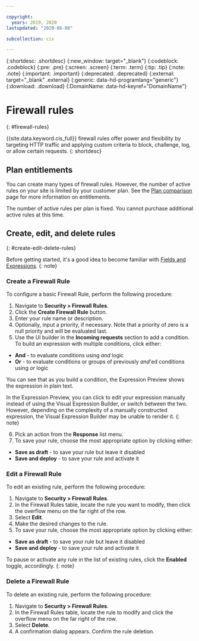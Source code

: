 ```yaml
---

copyright:
  years: 2019, 2020
lastupdated: "2020-06-08"

subcollection: cis

---
```


{:shortdesc: .shortdesc}
{:new_window: target="_blank"}
{:codeblock: .codeblock}
{:pre: .pre}
{:screen: .screen}
{:term: .term}
{:tip: .tip}
{:note: .note}
{:important: .important}
{:deprecated: .deprecated}
{:external: target="_blank" .external}
{:generic: data-hd-programlang="generic"}
{:download: .download}
{:DomainName: data-hd-keyref="DomainName"}

# Firewall rules
{: #firewall-rules}

{{site.data.keyword.cis_full}} firewall rules offer power and flexibility by targeting HTTP traffic and applying custom criteria to block, challenge, log, or allow certain requests.
{: shortdesc}

## Plan entitlements

You can create many types of firewall rules. However, the number of active rules on your site is limited by your customer plan. See the [Plan comparison](/docs/cis?topic=cis-cis-plan-comparison) page for more information on entitlements.

The number of active rules per plan is fixed. You cannot purchase additional active rules at this time.

## Create, edit, and delete rules
{: #create-edit-delete-rules}

Before getting started, it's a good idea to become familiar with [Fields and Expressions](/docs/cis?topic=cis-fields-and-expressions).
{: note}

### Create a Firewall Rule
To configure a basic Firewall Rule, perform the following procedure:

1. Navigate to **Security > Firewall Rules**.
2. Click the **Create Firewall Rule** button.
3. Enter your rule name or description.
4. Optionally, input a priority, if necessary. Note that a priority of zero is a null priority and will be evaluated last.
5. Use the UI builder in the **Incoming requests** section to add a condition.
 To build an expression with multiple conditions, click either:

 * **And** - to evaluate conditions using _and_ logic
 * **Or** - to evaluate conditions or groups of previously _and_'ed conditions using _or_ logic

 You can see that as you build a condition, the Expression Preview shows the expression in plain text.

 In the Expression Preview, you can click to edit your expression manually instead of using the Visual Expression Builder, or switch between the two. However, depending on the complexity of a manually constructed expression, the Visual Expression Builder may be unable to render it.
{: note}

6. Pick an action from the **Response** list menu.
7. To save your rule, choose the most appropriate option by clicking either:

 * **Save as draft** - to save your rule but leave it disabled
 * **Save and deploy** - to save your rule and activate it

### Edit a Firewall Rule
To edit an existing rule, perform the following procedure:

1. Navigate to **Security > Firewall Rules**.
2. In the Firewall Rules table, locate the rule you want to modify, then click the overflow menu on the far right of the row.
3. Select **Edit**.
4. Make the desired changes to the rule.
7. To save your rule, choose the most appropriate option by clicking either:

 * **Save as draft** - to save your rule but leave it disabled
 * **Save and deploy** - to save your rule and activate it

To pause or activate any rule in the list of existing rules, click the **Enabled** toggle, accordingly.
{: note}

### Delete a Firewall Rule
To delete an existing rule, perform the following procedure:

1. Navigate to **Security > Firewall Rules**.
2. In the Firewall Rules table, locate the rule to modify and click the overflow menu on the far right of the row.
3. Select **Delete**.
4. A confirmation dialog appears. Confirm the rule deletion.


